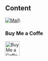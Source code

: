 <!-- <div align="center">
  <img src="https://cdn.discordapp.com/attachments/689314197233860629/766199302049497169/unknown.png" width="300"/>
    <h3>
    Standing on the shoulders of giants - Issac Newton
      <br>
    거인의 어깨에 올라서서 더 넓은 세상을 바라보라 - 아이작 뉴턴
  </h3>
</div> -->

## Content
[![Mail](https://img.shields.io/badge/Mail-Mail?logo=mail.ru&style=flat-square&color=168DE2&logoColor=white&link=mailto:catry.me@gmail.com)](mailto:catry.me@gmail.com)\

### Buy Me a Coffe
<a href='https://ko-fi.com/catry' target='_blank'><img height='35' style='border:0px;height:46px;' src='https://az743702.vo.msecnd.net/cdn/kofi3.png?v=0' border='0' alt='Buy Me a Coffee at ko-fi.com' />

